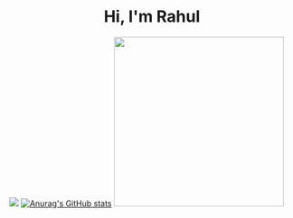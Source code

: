 <h1 align = "center"> Hi, I'm Rahul</h1> 

![](https://komarev.com/ghpvc/?username=rahulp3&color=blueviolet&style=plastic)
  [![Anurag's GitHub stats](https://github-readme-stats.vercel.app/api?username=rahulp3)](https://github.com/anuraghazra/github-readme-stats)    <img src ="https://images.squarespace-cdn.com/content/v1/5769fc401b631bab1addb2ab/1541580611624-TE64QGKRJG8SWAIUS7NS/ke17ZwdGBToddI8pDm48kPoswlzjSVMM-SxOp7CV59BZw-zPPgdn4jUwVcJE1ZvWQUxwkmyExglNqGp0IvTJZamWLI2zvYWH8K3-s_4yszcp2ryTI0HqTOaaUohrI8PI6FXy8c9PWtBlqAVlUS5izpdcIXDZqDYvprRqZ29Pw0o/coding-freak.gif?format=1500w" width="300" height="300"> 


